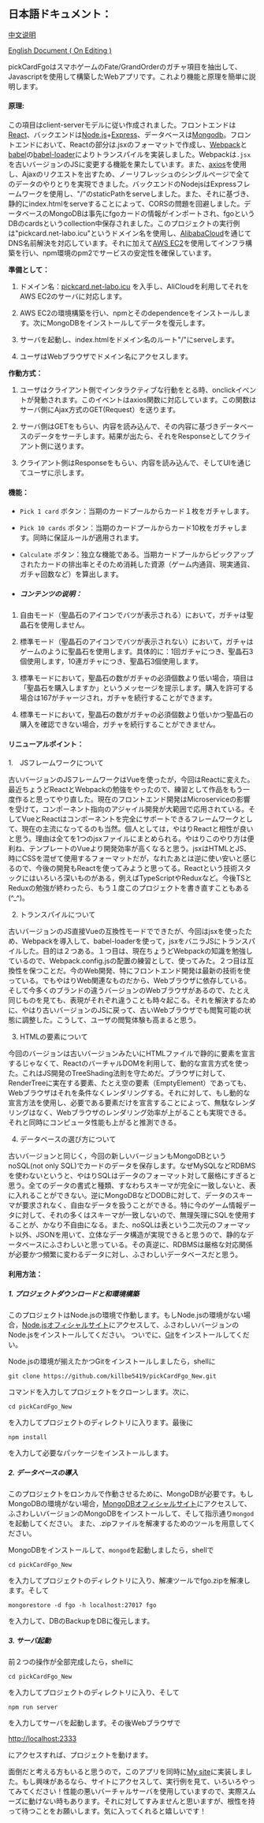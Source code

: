 ## 日本語ドキュメント：

[中文说明](https://github.com/killbe5419/pickCardFgo_New/blob/master/README.md )

[English Document ( On Editing )](https://github.com/killbe5419/pickCardFgo_New/blob/master/README_en.md)

pickCardFgoはスマホゲームのFate/GrandOrderのガチャ項目を抽出して、Javascriptを使用して構築したWebアプリです。これより機能と原理を簡単に説明します。

#### 原理:

この項目はclient-serverモデルに従い作成されました。フロントエンドは[React](https://reactjs.org)、バックエンドは[Node.js](https://nodejs.org)+[Express](https://expressjs.com)、データベースは[Mongodb](https://mongodb.com)。フロントエンドにおいて、Reactの部分は.jsxのフォーマットで作成し、[Webpack](https://webpack.js.org )と[babel](https://babeljs.io )の[babel-loader](https://github.com/babel/babel-loader )によりトランスパイルを実装しました。Webpackは`.jsx`を古いバージョンのJSに変更する機能を果たしています。また、[axios](https://github.com/axios/axios )を使用し、Ajaxのリクエストを出すため、ノーリフレッシュのシングルページで全てのデータのやりとりを実現できました。バックエンドのNodejsはExpressフレームワークを使用し、"/"のstaticPathをserveしました。また、それに基づき、静的にindex.htmlをserveすることによって、CORSの問題を回避しました。データベースのMongoDBは事先にfgoカードの情報がインポートされ、fgoというDBのcardsというcollection中保存されました。このプロジェクトの実行例は"pickcard.net-labo.icu"というドメイン名を使用し、[AlibabaCloud](https://www.alibabacloud.com)を通じてDNS名前解決を対応しています。それに加えて[AWS EC2](https://aws.amazon.com/ec2 )を使用してインフラ構築を行い、npm環境のpm2でサービスの安定性を確保しています。

**準備として：**

1. ドメイン名：[pickcard.net-labo.icu](http://pickcard.net-labo.icu) を入手し、AliCloudを利用してそれをAWS EC2のサーバに対応します。

2. AWS EC2の環境構築を行い、npmとそのdependenceをインストールします。次にMongoDBをインストールしてデータを復元します。

3. サーバを起動し、index.htmlをドメイン名のルート"/"にserveします。

4. ユーザはWebブラウザでドメイン名にアクセスします。

**作動方式：**

1. ユーザはクライアント側でインタラクティブな行動をとる時、onclickイベントが発動されます。このイベントはaxios関数に対応しています。この関数はサーバ側にAjax方式のGET(Request）を送ります。

2. サーバ側はGETをもらい、内容を読み込んで、その内容に基づきデータベースのデータをサーチします。結果が出たら、それをResponseとしてクライアント側に送ります。

3. クライアント側はResponseをもらい、内容を読み込んで、そしてUIを通じてユーザに示します。

#### 機能：

- `Pick 1 card` ボタン：当期のカードプールからカード１枚をガチャします。

- `Pick 10 cards` ボタン：当期のカードプールからカード10枚をガチャします。同時に保証ルールが適用されます。

- `Calculate` ボタン：独立な機能である。当期カードプールからピックアップされたカードの排出率とそのため消耗した資源（ゲーム内通貨、現実通貨、ガチャ回数など）を算出します。

- ##### コンテンツの说明：

1. 自由モード（聖晶石のアイコンでバツが表示される）において，ガチャは聖晶石を使用しません。

2. 標準モード（聖晶石のアイコンでバツが表示されない）において，ガチャはゲームのように聖晶石を使用します。具体的に：1回ガチャにつき、聖晶石3個使用します，10連ガチャにつき、聖晶石3個使用します。

3. 標準モードにおいて，聖晶石の数がガチャの必須個数より低い場合，項目は「聖晶石を購入しますか」というメッセージを提示します。購入を許可する場合は167がチャージされ，ガチャを続行することができます。

4. 標準モードにおいて，聖晶石の数がガチャの必須個数より低いかつ聖晶石の購入を確認できない場合，ガチャを続行することができません。


#### リニューアルポイント：


1.　JSフレームワークについて

古いバージョンのJSフレームワークはVueを使ったが，今回はReactに変えた。最近ちょうどReactとWebpackの勉強をやったので、練習として作品をもう一度作ると思ってやり直した。現在のフロントエンド開発はMicroserviceの影響を受けて，コンポーネント指向のアジャイル開発が大範囲で応用されている。そしてVueとReactはコンポーネントを完全にサポートできるフレームワークとして、現在の主流になってるのも当然。個人としては，やはりReactと相性が良いと思う。理由は全てを1つのjsxファイルにまとめられる。やはりこのやり方は便利ね、テンプレートのVueより開発効率が高くなると思う。jsxはHTMLとJS、時にCSSを混ぜて使用するフォーマットだが，なれたあとは逆に使い安いと感じるので、今後の開発もReactを使ってみようと思ってる。Reactという技術スタックにはいろいろ深いものがある，例えばTypeScriptやReduxなど。今後TSとReduxの勉強が終わったら、もう１度このプロジェクトを書き直すこともある(^_^)。

2. トランスパイルについて

古いバージョンのJS直接Vueの互換性モードでできたが、今回はjsxを使ったため、Webpackを導入して、babel-loaderを使って，jsxをバニラJSにトランスパイルした。目的は２つある。１つ目は、現在ちょうどWebpackの知識を勉強しているので、Webpack.config.jsの配置の練習として、使ってみた。２つ目は互換性を保つことだ。今のWeb開発、特にフロントエンド開発は最新の技術を使っている。でもやはりWeb関連なものだから、Webブラウザに依存している。そして今多くのブランドの違うバージョンのWebブラウザがあるので、たとえ同じものを見ても、表現がそれぞれ違うことも時々起こる。それを解決するために、やはり古いバージョンのJSに戻って、古いWebブラウザでも閲覧可能の状態に調整した。こうして、ユーザの閲覧体験も高まると思う。

3. HTMLの要素について

今回のバージョンは古いバージョンみたいにHTMLファイルで静的に要素を宣言するじゃなくて、ReactのバーチャルDOMを利用して、動的な宣言方式を使った。これはJS開発のTreeShading法則を守ためだ。ブラウザに対して、RenderTreeに実在する要素、たとえ空の要素（EmptyElement）であっても、Webブラウザはそれを条件なくレンダリングする。それに対して、もし動的な宣言方法を使用し、必要である要素だけを宣言することによって、無駄なレンダリングはなく、Webブラウザのレンダリング効率が上がることも実現できる。それと同時にコンピュータ性能も上がると推測できる。

4. データベースの選び方について

古いバージョンと同じく，今回の新しいバージョンもMongoDBというnoSQL(not only SQL)でカードのデータを保存します。なぜMySQLなどRDBMSを使わないというと、やはりSQLはデータのフォーマット対して厳格にすぎると思う。全てのデータの書式と種類、すなわちスキーマが完全に一致しないと、表に入れることができない。逆にMongoDBなどDODBに対して、データのスキーマが要求されなく、自由なデータを扱うことができる。特に今のゲーム情報データに対して、それの多くはスキーマが一致しないので、無理矢理にSQLを使用することが、かなり不自由になる。また、noSQLは表という二次元のフォーマット以外、JSONを用いて、立体なデータ構造が実現できると思うので、静的なデータベースにふさわしいと思っている。その真逆に、RDBMSは厳格な対応関係が必要かつ頻繁に変わるデータに対し、ふさわしいデータベースだと思う。



#### 利用方法：

##### 1. プロジェクトダウンロードと和環境構築
このプロジェクトはNode.jsの環境で作動します。もしNode.jsの環境がない場合，[Node.jsオフィシャルサイト](https://nodejs.org)にアクセスして、ふさわしいバージョンのNode.jsをインストールしてください。
ついでに、[Git](https://git-scm.com/downloads )をインストールしてくだい。

Node.jsの環境が揃えたかつGitをインストールしましたら，shellに

`git clone https://github.com/killbe5419/pickCardFgo_New.git` 

コマンドを入力してプロジェクトをクローンします。次に、

`cd pickCardFgo_New`

を入力してプロジェクトのディレクトリに入ります。最後に

`npm install`

を入力して必要なパッケージをインストールします。

##### 2. データベースの導入
このプロジェクトをロンカルで作動させるために、MongoDBが必要です。もしMongoDBの環境がない場合，[MongoDBオフィシャルサイト](https://docs.mongodb.com/manual/installation/ )にアクセスして、ふさわしいバージョンのMongoDBをインストールして、そして指示通り`mongod`を起動してください。
また、.zipファイルを解凍するためのツールを用意してください。

MongoDBをインストールして、`mongod`を起動しましたら，shellで

`cd pickCardFgo_New`

を入力してプロジェクトのディレクトリに入り、解凍ツールでfgo.zipを解凍します。そして

`mongorestore -d fgo -h localhost:27017 fgo`

を入力して、DBのBackupをDBに復元します。

##### 3. サーバ起動
前２つの操作が全部完成したら，shellに

`cd pickCardFgo_New`

を入力してプロジェクトのディレクトリに入り、そして

`npm run server`

を入力してサーバを起動します。その後Webブラウザで

[http://localhost:2333](http://localhost:2333) 

にアクセスすれば、プロジェクトを動けます。

面倒だと考える方もいると思うので，このアプリを同時に[My site](http://pickcard.net-labo.icu:2333)に実装しました。もし興味があるなら、サイトにアクセスして、実行例を見て、いろいろやってみてください！性能の悪いバーチャルサーバを使用していますので、実際スムーズに動けない時もあります。それに対してすみませんと思いますが、根性を持って待つことをお願いします。気に入ってくれると嬉しいです！

